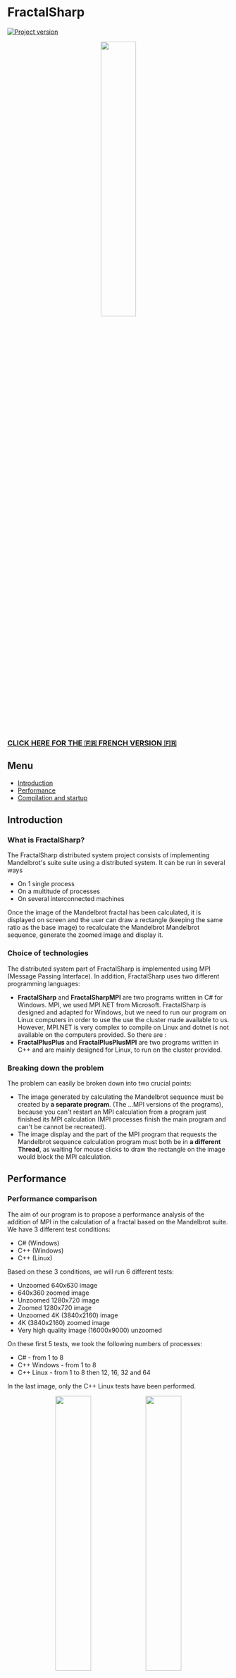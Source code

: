 # FractalSharp

[![Project version](https://img.shields.io/badge/version-1.0-purple.svg)](https://img.shields.io/badge "Project version")

<p align="center">
  <img src="Project Repport/FractalSharp logo.svg" width="40%">
</p>

### [CLICK HERE FOR THE 🇫🇷 FRENCH VERSION 🇫🇷](README_FR.md)

## Menu
- [Introduction](#introduction)
- [Performance](#performance)
- [Compilation and startup](#compilation-and-startup)

## Introduction
### What is FractalSharp?
The FractalSharp distributed system project consists of implementing Mandelbrot's suite
suite using a distributed system. It can be run in several ways
- On 1 single process
- On a multitude of processes
- On several interconnected machines

Once the image of the Mandelbrot fractal has been calculated, it is displayed on screen and the user can
draw a rectangle (keeping the same ratio as the base image) to recalculate the Mandelbrot
Mandelbrot sequence, generate the zoomed image and display it.

### Choice of technologies
The distributed system part of FractalSharp is implemented using MPI (Message Passing Interface).
In addition, FractalSharp uses two different programming languages:
- **FractalSharp** and **FractalSharpMPI** are two programs written in C# for Windows.
MPI, we used MPI.NET from Microsoft. FractalSharp is designed and adapted for
Windows, but we need to run our program on Linux computers in order to use the
use the cluster made available to us. However, MPI.NET is very complex to compile on Linux
and dotnet is not available on the computers provided. So there are :
- **FractalPlusPlus** and **FractalPlusPlusMPI** are two programs written in C++ and are mainly designed
for Linux, to run on the cluster provided.

### Breaking down the problem
The problem can easily be broken down into two crucial points:
- The image generated by calculating the Mandelbrot sequence must be created by **a separate program**.
(The ...MPI versions of the programs), because you can't restart an MPI calculation from a program
just finished its MPI calculation (MPI processes finish the main program and can't be
cannot be recreated).
- The image display and the part of the MPI program that requests the Mandelbrot sequence calculation
program must both be in **a different Thread**, as waiting for mouse clicks to draw the
rectangle on the image would block the MPI calculation.

## Performance
### Performance comparison
The aim of our program is to propose a performance analysis of the addition of MPI
in the calculation of a fractal based on the Mandelbrot suite. We have 3 different test conditions:
- C# (Windows)
- C++ (Windows)
- C++ (Linux)

Based on these 3 conditions, we will run 6 different tests:
- Unzoomed 640x630 image
- 640x360 zoomed image
- Unzoomed 1280x720 image
- Zoomed 1280x720 image
- Unzoomed 4K (3840x2160) image
- 4K (3840x2160) zoomed image
- Very high quality image (16000x9000) unzoomed

On these first 5 tests, we took the following numbers of processes:
- C# - from 1 to 8
- C++ Windows - from 1 to 8
- C++ Linux - from 1 to 8 then 12, 16, 32 and 64

In the last image, only the C++ Linux tests have been performed.
<p align="center">
  <img src="https://github.com/samlach2222/FractalSharp/assets/44367571/b4a40d54-3d50-45fc-b00e-9c67207f7b94" width="40%" margin-left="1%">
  <img src="https://github.com/samlach2222/FractalSharp/assets/44367571/c3d68672-cffd-4d7a-86f9-4d39bf151866" width="40%" margin-right="1%">
</p>

<p align="center">
  <img src="https://github.com/samlach2222/FractalSharp/assets/44367571/3c909da1-c57c-4953-9add-638b7e8a3e84" width="75%">
</p>

In this first test, we have an unzoomed 640x630 image. Performance on Windows
will only be tested up to 8 processes, as our current configuration doesn't allow us to test
on more.

The performance of C# and C++ Linux gets worse as the number of processes increases.
image is very small, the time required to move data is greater than the time saved by
by parallelizing calculations. The C++ Windows version delivers excellent performance.

<p align="center">
  <img src="https://github.com/samlach2222/FractalSharp/assets/44367571/94c40791-028c-4be7-8ca2-6fd0b36a6e4d" width="75%">
</p>

In this second test, we have a 640x630 zoomed image. On a small image, zoomed-in performance
performance is more or less the same as on a zoomed-out image.

<p align="center">
  <img src="https://github.com/samlach2222/FractalSharp/assets/44367571/72424914-db25-4875-9703-d16f70b6d383" width="75%">
</p>

In this third test, we have an unzoomed **1280x720** image. On this medium-sized image
image, we're starting to see significant differences. The performance of the C# program on
Windows degrades very quickly. However, on the same operating system, C++ achieves slightly better
slightly better performance by increasing the number of MPI processes. However, the performance
does not justify the use of MPI and 8 different processes. The other big difference is on
Linux with C++. Up to now, performance has been fairly constant up to 16 processes, but deteriorated enormously beyond that.
degraded dramatically beyond that. On this image, performance, like on Windows, is better up to 16
processes, degrading beyond that, but much less so. This suggests that performance beyond
performance beyond 16 processes would be very good on large images.

<p align="center">
  <img src="https://github.com/samlach2222/FractalSharp/assets/44367571/2443d467-a760-4343-a1a9-dcb4e27dfc53" width="75%">
</p>

In this fourth test, we have a zoomed-in **1280x720** image. There is no significant
between the zoomed and unzoomed images.

<p align="center">
  <img src="https://github.com/samlach2222/FractalSharp/assets/44367571/25d9c12e-fe5f-4f04-9439-6fc9834b817e" width="75%">
</p>

In this fifth test, we have an unzoomed **4K** image. From now on, we won't be focusing on C# performance
C# performance, but C++ performance is becoming increasingly interesting.
interesting.

Times in seconds are starting to get bigger and bigger, and Windows and Linux performance is getting closer and closer.
closer together. The previous hypothesis is beginning to be confirmed.
with few MPI processes, and become much better the more processes are added. There are now
very little difference beyond 16 processes.

<p align="center">
  <img src="https://github.com/samlach2222/FractalSharp/assets/44367571/97e94492-aca1-49cf-acfe-715c4f6685ed" width="75%">
</p>

In this sixth test, we have a zoomed-in **4K** image. There's little change compared to the unzoomed image.
the unzoomed image, but the difference in performance between C++ Windows and Linux disappears
a little more.

<p align="center">
  <img src="https://github.com/samlach2222/FractalSharp/assets/44367571/3bc0f840-cd52-499a-a205-2a366846212b" width="75%">
</p>

In this seventh and final test, we have a zoomed-in **16000x9000** image. On this image, we
to demonstrate our hypothesis. We have therefore only collected C++ Linux data.
On this very large image, we can see a clear difference between using MPI and not using MPI.
not. We also observe very good performance when using 64 processes (the more processes you use, the better the performance).
processes, the better the performance).


## Compilation and startup
### Compilation procedure
To launch the program, we'll first compile it. Since FractalSharp
and FractalPlusPlus are two different programs, we will detail the compilation steps for each.
1. Go to the Source Code folder in the archive, or (optionally) clone from git [https://github.com/samlach2222/FractalSharp.git](https://github.com/samlach2222/FractalSharp.git)

**FractalSharp (Windows)**
1. Launch this batch file to install MPI and SDL : `REQUIREMENTS/Install_SDL.bat`
2. Install Visual Studio, then launch the project with the `FractalSharp.sln` file.
3. Right-click on the solution, then `Generate solution`.
4. Go to the `.\FractalSharpbin\[Release|Debug]\net6.0-windows\` folder.

**FractalPlusPlus (Windows)**
1. Launch this batch file to install MPI and SDL : `REQUIREMENTS/Install_SDL.bat`
2. Install Visual Studio, then launch the project with the `FractalPlus.sln` file.
3. Right-click on the solution, then `Generate solution`.
4. Go to the `.\x64\[Release|Debug]\` folder.

**FractalPlusPlus (Linux)**
1. Run the installation program with the command `./build_linux.sh`.
2. Go to the `.\build_linux\` folder

### Startup + Test data
We can now launch the program. On each version, there are two ways to launch the program
program. The first is the classic one, i.e. launch the GUI program (with the graphical
display). Here, you can zoom in by drawing a rectangle. The second way to launch the program
is to use only the MPI part, in which case the program is launched with command-line
command line arguments.

**On Windows:**

GUI → Run **FractalSharp.exe** or **FractalPlusGUI.exe** (depending on the programming language
programming language.

MPI → Run the **FractalSharpMPI.exe** or **FractalPlusMPI.exe** program (depending on the desired programming language) as follows
programming language) as follows:

`mpiexec -n [NombreProcessMPI] [FractalSharpMPI.exe | FractalPlusMPI.exe] [TailleX] [TailleY] [minComplexX] [maxComplexX]
[minComplexY] [maxComplexY]`

**On Linux:**

GUI → Run the **./FractalPlusPlusGUI** program.

MPI → Run the **./FractalPlusPlusMPI** program as follows 

`mpiexec -hostfile [FilenameHost] -n [NumberMPIProcess] ./FractalPlusPlusMPI [SizeX] [SizeY] [minComplexX] [maxComplexX]
[minComplexY] [maxComplexY]`

**Test data:**

For the GUI version, there isn't really any test data. This version is mainly used to check that it's working properly.
operation. You are free to zoom in as you wish. However, at some point (between the 3rd
and 4th zoom), the program displays only black. This is because we've reached the maximum number of decimal places
for our calculation algorithm.

For the MPI version, the recommended test data are as follows:

- Calculation of an unzoomed **FullHD** image: `SizeX = 1920 SizeY = 1080 minComplexX = -2 maxComplexX = 2
minComplexY = -1.125 maxComplexY = 1.125`
- Calculation of a **FullHD zoomed image**: `SizeX = 1920 SizeY = 1080 minComplexX = -1.828 maxComplexX = -1.64
minComplexY = -0.057 maxComplexY = 0.049`
- Calculation of an unzoomed **16000*9000 image**: `SizeX = 16000 SizeY = 9000 minComplexX = -2 maxComplexX = 2
minComplexY = -1.125 maxComplexY = 1.125`

